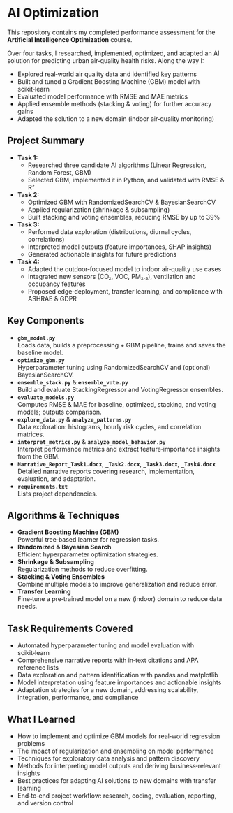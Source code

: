 # AI Optimization

This repository contains my completed performance assessment for the **Artificial Intelligence Optimization** course.

Over four tasks, I researched, implemented, optimized, and adapted an AI solution for predicting urban air‐quality health risks. Along the way I:

- Explored real‑world air quality data and identified key patterns  
- Built and tuned a Gradient Boosting Machine (GBM) model with scikit‑learn  
- Evaluated model performance with RMSE and MAE metrics  
- Applied ensemble methods (stacking & voting) for further accuracy gains  
- Adapted the solution to a new domain (indoor air‑quality monitoring)  

## Project Summary

- **Task 1:**  
  - Researched three candidate AI algorithms (Linear Regression, Random Forest, GBM)  
  - Selected GBM, implemented it in Python, and validated with RMSE & R²  
- **Task 2:**  
  - Optimized GBM with RandomizedSearchCV & BayesianSearchCV  
  - Applied regularization (shrinkage & subsampling)  
  - Built stacking and voting ensembles, reducing RMSE by up to 39%  
- **Task 3:**  
  - Performed data exploration (distributions, diurnal cycles, correlations)  
  - Interpreted model outputs (feature importances, SHAP insights)  
  - Generated actionable insights for future predictions  
- **Task 4:**  
  - Adapted the outdoor‐focused model to indoor air‐quality use cases  
  - Integrated new sensors (CO₂, VOC, PM₂.₅), ventilation and occupancy features  
  - Proposed edge‑deployment, transfer learning, and compliance with ASHRAE & GDPR  

## Key Components

- **`gbm_model.py`**  
  Loads data, builds a preprocessing + GBM pipeline, trains and saves the baseline model.  
- **`optimize_gbm.py`**  
  Hyperparameter tuning using RandomizedSearchCV and (optional) BayesianSearchCV.  
- **`ensemble_stack.py`** & **`ensemble_vote.py`**  
  Build and evaluate StackingRegressor and VotingRegressor ensembles.  
- **`evaluate_models.py`**  
  Computes RMSE & MAE for baseline, optimized, stacking, and voting models; outputs comparison.  
- **`explore_data.py`** & **`analyze_patterns.py`**  
  Data exploration: histograms, hourly risk cycles, and correlation matrices.  
- **`interpret_metrics.py`** & **`analyze_model_behavior.py`**  
  Interpret performance metrics and extract feature‑importance insights from the GBM.  
- **`Narrative_Report_Task1.docx`**, **`_Task2.docx`**, **`_Task3.docx`**, **`_Task4.docx`**  
  Detailed narrative reports covering research, implementation, evaluation, and adaptation.  
- **`requirements.txt`**  
  Lists project dependencies.  

## Algorithms & Techniques

- **Gradient Boosting Machine (GBM)**  
  Powerful tree‑based learner for regression tasks.  
- **Randomized & Bayesian Search**  
  Efficient hyperparameter optimization strategies.  
- **Shrinkage & Subsampling**  
  Regularization methods to reduce overfitting.  
- **Stacking & Voting Ensembles**  
  Combine multiple models to improve generalization and reduce error.  
- **Transfer Learning**  
  Fine‑tune a pre‑trained model on a new (indoor) domain to reduce data needs.  

## Task Requirements Covered

- Automated hyperparameter tuning and model evaluation with scikit‑learn  
- Comprehensive narrative reports with in‑text citations and APA reference lists  
- Data exploration and pattern identification with pandas and matplotlib  
- Model interpretation using feature importances and actionable insights  
- Adaptation strategies for a new domain, addressing scalability, integration, performance, and compliance  

## What I Learned

- How to implement and optimize GBM models for real‑world regression problems  
- The impact of regularization and ensembling on model performance  
- Techniques for exploratory data analysis and pattern discovery  
- Methods for interpreting model outputs and deriving business‑relevant insights  
- Best practices for adapting AI solutions to new domains with transfer learning  
- End‑to‑end project workflow: research, coding, evaluation, reporting, and version control  
